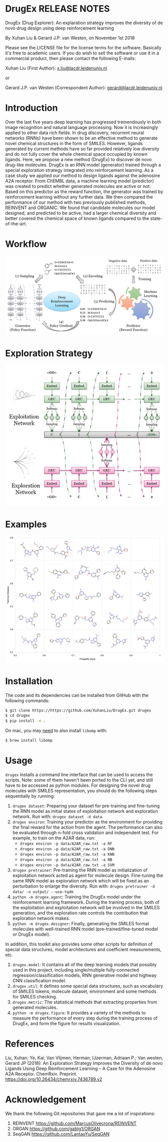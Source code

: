 DrugEx RELEASE NOTES
====================
DrugEx (Drug Explorer): An explaration strategy improves the diversity of de novo drug design using deep reinforcement learning

By Xuhan Liu & Gerard J.P. van Westen, on November 1st 2018

Please see the LICENSE file for the license terms for the software. Basically it's free to academic users. If you do wish to sell the software or use it in a commercial product, then please contact the following E-mails:

   Xuhan Liu (First Author): x.liu@lacdr.leidenuniv.nl 

   or

   Gerard J.P. van Westen (Correspondent Author): gerard@lacdr.leidenuniv.nl

Introduction
=============
Over the last five years deep learning has progressed tremendously in both image recognition and natural language processing. Now it is increasingly applied to other data rich fields. In drug discovery, recurrent neural networks (RNNs) have been shown to be an effective method to generate novel chemical structures in the form of SMILES. However, ligands generated by current methods have so far provided relatively low diversity and do not fully cover the whole chemical space occupied by known ligands. Here, we propose a new method (DrugEx) to discover de novo drug-like molecules. DrugEx is an RNN model (generator) trained through a special exploration strategy integrated into reinforcement learning. As a case study we applied our method to design ligands against the adenosine A2A receptor. From ChEMBL data, a machine learning model (predictor) was created to predict whether generated molecules are active or not. Based on this predictor as the reward function, the generator was trained by reinforcement learning without any further data. We then compared the performance of our method with two previously published methods, REINVENT and ORGANIC. We found that candidate molecules our model designed, and predicted to be active, had a larger chemical diversity and better covered the chemical space of known ligands compared to the state-of-the-art.

Workflow
========
![Fig1](figure/Figure_2.png)

Exploration Strategy
====================
![Fig2](figure/Figure_3.png)

Examples
=========
![Fig3](figure/Figure_11.png)

Installation
============
The code and its dependencies can be installed from GitHub with the following
commands:

```bash
$ git clone https://https://github.com/XuhanLiu/DrugEx.git drugex
$ cd drugex
$ pip install -e .
```

On mac, you may [need](https://github.com/pytorch/pytorch/issues/20030) to also
install `libomp` with:

```bash
$ brew install libomp
```

Usage
======
``drugex`` installs a command line interface that can be used to access the
scripts. Note: some of them haven't been ported to the CLI yet, and still
have to be accessed as python modules. For designing the novel drug molecules
with SMILES representation, you should do the following steps sequentially
by running:

1. `drugex dataset`: 
    Preparing your dataset for pre-training and fine-tuning the RNN model as
    initial states of exploitation network and exploration network. Run with:
    `drugex dataset -d data`.
2. `drugex environ`:
    Training your predictor as the environment for providing the final reward
    for the action from the agent. The performance can also be evaluated
    through n-fold cross validation and independent test. For example, to
    train on the A2AR data, run:
    - `drugex environ -p data/A2AR_raw.txt -a RF`
    - `drugex environ -p data/A2AR_raw.txt -a DNN`
    - `drugex environ -p data/A2AR_raw.txt -a KNN`
    - `drugex environ -p data/A2AR_raw.txt -a NB`
    - `drugex environ -p data/A2AR_raw.txt -a SVM`
3. `drugex pretrainer`:
    Pre-training the RNN model as initialization of exploitation network acted
    as agent for molecule design. Fine-tuning the same RNN model as exploration
    network which will be fixed as an perturbation to enlarge the diversity.
    Run with: `drugex pretrainer -d data/ -o output/ --use-tqdm`
4. `python -m drugex.agent`: 
    Training the DrugEx model under the reinforcement learning framework.
    During the training process, both of the exploitation and exploitation
    network will be involved in the SMILES generation, and the exploration rate 
    controls the contribution that exploration network makes.
5. `python -m drugex.designer`:
    Finally, generating the SMILES format molecules with well-trained RNN model
    (pre-trained/fine-tuned model or DrugEx model).
        
In addition, this toolkit also provides some other scripts for definition of
special data structures, model architectures and coefficient measurements, etc.

1. `drugex.model`:
    It contains all of the deep learning models that possibly used in this
    project, including single/multiple fully-connected
    regression/classification models, RNN generative model and highway CNN
    classification model.
2. `drugex.util`: 
    It defines some special data structures, such as vocabulary of SMILES
    tokens, molecule dataset, environment and some methods for SMILES checking.
3. `drugex.metric`:
    The statistical methods that extracting properties from generated
    molecules.
4. `python -m drugex.figure`:
    It provides a variety of the methods to measure the performance of every
    step during the training process of DrugEx, and form the figure for
    results visualization. 

References
==========
Liu, Xuhan; Ye, Kai; Van Vlijmen, Herman; IJzerman, Adriaan P.; Van westen, Gerard JP (2018): An Exploration Strategy Improves the Diversity of de novo Ligands Using Deep Reinforcement Learning – A Case for the Adenosine A2A Receptor. ChemRxiv. Preprint.
https://doi.org/10.26434/chemrxiv.7436789.v2

Acknowledgement
===============
We thank the following Git repositories that gave me a lot of inspirations:
   
1. REINVENT    https://github.com/MarcusOlivecrona/REINVENT
2. ORGAN       https://github.com/gablg1/ORGAN
3. SeqGAN      https://github.com/LantaoYu/SeqGAN
